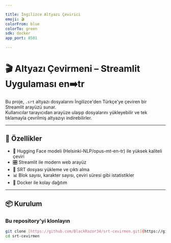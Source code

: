 ```yaml
---

title: İngilizce Altyazı Çevirici
emoji: 🎬
colorFrom: blue
colorTo: green
sdk: docker
app_port: 8501

---
```



# 🎬 Altyazı Çevirmeni – Streamlit Uygulaması en➡️tr

Bu proje, `.srt` altyazı dosyalarını İngilizce'den Türkçe'ye çeviren bir Streamlit arayüzü sunar.  
Kullanıcılar tarayıcıdan arayüze ulaşıp dosyalarını yükleyebilir ve tek tıklamayla çevrilmiş altyazıyı indirebilirler.

---

## 🚀 Özellikler

- 🧠 Hugging Face modeli (Helsinki-NLP/opus-mt-en-tr) ile yüksek kaliteli çeviri
- 🎛️ Streamlit ile modern web arayüz
- 📂 SRT dosyası yükleme ve çıktı alma
- 📊 Blok sayısı, karakter sayısı, çeviri süresi gibi istatistikler
- 🐳 Docker ile kolay dağıtım

---

## 📦 Kurulum

### Bu repository'yi klonlayın

```bash
git clone [https://github.com/BlackRazor34/srt-cevirmen.git](https://github.com/BlackRazor34/srt-cevirmen.git)
cd srt-cevirmen